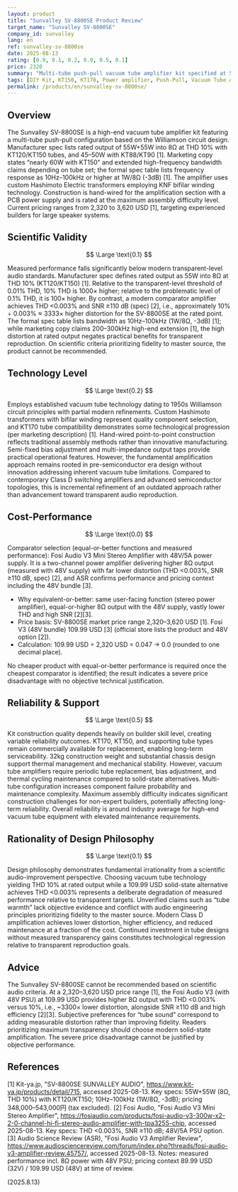 ```yaml
---
layout: product
title: "Sunvalley SV-8800SE Product Review"
target_name: "Sunvalley SV-8800SE"
company_id: sunvalley
lang: en
ref: sunvalley-sv-8800se
date: 2025-08-13
rating: [0.9, 0.1, 0.2, 0.0, 0.5, 0.1]
price: 2320
summary: "Multi-tube push-pull vacuum tube amplifier kit specified at 55W (8Ω, THD 10%). Compared to Fosi Audio V3 (with 48V PSU) at 109.99 USD achieving higher 8Ω output with THD <0.003% and SNR ≥110 dB, measured performance is problematic and cannot be justified for transparent-level audio reproduction"
tags: [DIY Kit, KT150, KT170, Power amplifier, Push-Pull, Vacuum Tube Amplifier]
permalink: /products/en/sunvalley-sv-8800se/
---
```

## Overview

The Sunvalley SV-8800SE is a high-end vacuum tube amplifier kit featuring a multi-tube push-pull configuration based on the Williamson circuit design. Manufacturer spec lists rated output of 55W+55W into 8Ω at THD 10% with KT120/KT150 tubes, and 45–50W with KT88/KT90 [1]. Marketing copy states “nearly 60W with KT150” and extended high-frequency bandwidth claims depending on tube set; the formal spec table lists frequency response as 10Hz–100kHz or higher at 1W/8Ω (-3dB) [1]. The amplifier uses custom Hashimoto Electric transformers employing KNF bifilar winding technology. Construction is hand-wired for the amplification section with a PCB power supply and is rated at the maximum assembly difficulty level. Current pricing ranges from 2,320 to 3,620 USD [1], targeting experienced builders for large speaker systems.

## Scientific Validity

$$ \Large \text{0.1} $$

Measured performance falls significantly below modern transparent-level audio standards. Manufacturer spec defines rated output as 55W into 8Ω at THD 10% (KT120/KT150) [1]. Relative to the transparent-level threshold of 0.01% THD, 10% THD is 1000× higher; relative to the problematic level of 0.1% THD, it is 100× higher. By contrast, a modern comparator amplifier achieves THD <0.003% and SNR ≥110 dB (spec) [2], i.e., approximately 10% ÷ 0.003% ≈ 3333× higher distortion for the SV-8800SE at the rated point. The formal spec table lists bandwidth as 10Hz–100kHz (1W/8Ω, -3dB) [1]; while marketing copy claims 200–300kHz high-end extension [1], the high distortion at rated output negates practical benefits for transparent reproduction. On scientific criteria prioritizing fidelity to master source, the product cannot be recommended.

## Technology Level

$$ \Large \text{0.2} $$

Employs established vacuum tube technology dating to 1950s Williamson circuit principles with partial modern refinements. Custom Hashimoto transformers with bifilar winding represent quality component selection, and KT170 tube compatibility demonstrates some technological progression (per marketing description) [1]. Hand-wired point-to-point construction reflects traditional assembly methods rather than innovative manufacturing. Semi-fixed bias adjustment and multi-impedance output taps provide practical operational features. However, the fundamental amplification approach remains rooted in pre-semiconductor era design without innovation addressing inherent vacuum tube limitations. Compared to contemporary Class D switching amplifiers and advanced semiconductor topologies, this is incremental refinement of an outdated approach rather than advancement toward transparent audio reproduction.

## Cost-Performance

$$ \Large \text{0.0} $$

Comparator selection (equal-or-better functions and measured performance): Fosi Audio V3 Mini Stereo Amplifier with 48V/5A power supply. It is a two-channel power amplifier delivering higher 8Ω output (measured with 48V supply) with far lower distortion (THD <0.003%, SNR ≥110 dB, spec) [2], and ASR confirms performance and pricing context including the 48V bundle [3].

- Why equivalent-or-better: same user-facing function (stereo power amplifier), equal-or-higher 8Ω output with the 48V supply, vastly lower THD and high SNR [2][3].
- Price basis: SV-8800SE market price range 2,320–3,620 USD [1]. Fosi V3 (48V bundle) 109.99 USD [3] (official store lists the product and 48V option [2]).
- Calculation: 109.99 USD ÷ 2,320 USD = 0.047 → 0.0 (rounded to one decimal place).

No cheaper product with equal-or-better performance is required once the cheapest comparator is identified; the result indicates a severe price disadvantage with no objective technical justification.

## Reliability & Support

$$ \Large \text{0.5} $$

Kit construction quality depends heavily on builder skill level, creating variable reliability outcomes. KT170, KT150, and supporting tube types remain commercially available for replacement, enabling long-term serviceability. 32kg construction weight and substantial chassis design support thermal management and mechanical stability. However, vacuum tube amplifiers require periodic tube replacement, bias adjustment, and thermal cycling maintenance compared to solid-state alternatives. Multi-tube configuration increases component failure probability and maintenance complexity. Maximum assembly difficulty indicates significant construction challenges for non-expert builders, potentially affecting long-term reliability. Overall reliability is around industry average for high-end vacuum tube equipment with elevated maintenance requirements.

## Rationality of Design Philosophy

$$ \Large \text{0.1} $$

Design philosophy demonstrates fundamental irrationality from a scientific audio-improvement perspective. Choosing vacuum tube technology yielding THD 10% at rated output while a 109.99 USD solid-state alternative achieves THD <0.003% represents a deliberate degradation of measured performance relative to transparent targets. Unverified claims such as “tube warmth” lack objective evidence and conflict with audio engineering principles prioritizing fidelity to the master source. Modern Class D amplification achieves lower distortion, higher efficiency, and reduced maintenance at a fraction of the cost. Continued investment in tube designs without measured transparency gains constitutes technological regression relative to transparent reproduction goals.

## Advice

The Sunvalley SV-8800SE cannot be recommended based on scientific audio criteria. At a 2,320–3,620 USD price range [1], the Fosi Audio V3 (with 48V PSU) at 109.99 USD provides higher 8Ω output with THD <0.003% versus 10%, i.e., ~3300× lower distortion, alongside SNR ≥110 dB and high efficiency [2][3]. Subjective preferences for “tube sound” correspond to adding measurable distortion rather than improving fidelity. Readers prioritizing maximum transparency should choose modern solid-state amplification. The severe price disadvantage cannot be justified by objective performance.

## References

[1] Kit-ya.jp, "SV-8800SE SUNVALLEY AUDIO", https://www.kit-ya.jp/products/detail/715, accessed 2025-08-13. Key specs: 55W+55W (8Ω, THD 10%) with KT120/KT150; 10Hz–100kHz (1W/8Ω, -3dB); pricing 348,000–543,000円 (tax excluded).
[2] Fosi Audio, "Fosi Audio V3 Mini Stereo Amplifier", https://fosiaudio.com/products/fosi-audio-v3-300w-x2-2-0-channel-hi-fi-stereo-audio-amplifier-with-tpa3255-chip, accessed 2025-08-13. Key specs: THD <0.003%, SNR ≥110 dB; 48V/5A PSU option.
[3] Audio Science Review (ASR), "Fosi Audio V3 Amplifier Review", https://www.audiosciencereview.com/forum/index.php?threads/fosi-audio-v3-amplifier-review.45757/, accessed 2025-08-13. Notes: measured performance incl. 8Ω power with 48V PSU; pricing context 89.99 USD (32V) / 109.99 USD (48V) at time of review.

(2025.8.13)